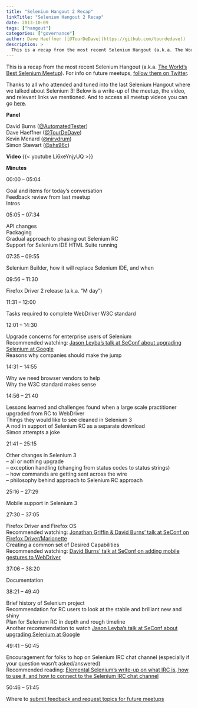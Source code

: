 ```yaml
---
title: "Selenium Hangout 2 Recap"
linkTitle: "Selenium Hangout 2 Recap"
date: 2013-10-09
tags: ["hangout"]
categories: ["governance"]
author: Dave Haeffner ([@TourDeDave](https://github.com/tourdedave))
description: >
  This is a recap from the most recent Selenium Hangout (a.k.a. The World’s Best Selenium Meetup).
---
```



This is a recap from the most recent Selenium Hangout (a.k.a. [The World’s Best Selenium Meetup](seleniumhq.wordpress.com/2013/08/09/the-worlds-best-selenium-meetup/)). For info on future meetups, [follow them on Twitter](https://twitter.com/SeleniumHangout).

Thanks to all who attended and tuned into the last Selenium Hangout where we talked about Selenium 3! Below is a write-up of the meetup, the video, and relevant links we mentioned. And to access all meetup videos you can go [here](http://bit.ly/sehovideos).

**Panel**

David Burns ([@AutomatedTester](https://twitter.com/AutomatedTester))  
Dave Haeffner ([@TourDeDave](https://github.com/tourdedave))  
Kevin Menard ([@nirvdrum](https://twitter.com/nirvdrum))  
Simon Stewart ([@shs96c](https://twitter.com/shs96c))

**Video**
  {{< youtube Li6xeYnjyUQ >}}

**Minutes**

00:00 – 05:04

Goal and items for today’s conversation  
Feedback review from last meetup  
Intros

05:05 – 07:34

API changes  
Packaging  
Gradual approach to phasing out Selenium RC  
Support for Selenium IDE HTML Suite running

07:35 – 09:55

Selenium Builder, how it will replace Selenium IDE, and when

09:56 – 11:30

Firefox Driver 2 release (a.k.a. “M day”)

11:31 – 12:00

Tasks required to complete WebDriver W3C standard

12:01 – 14:30

Upgrade concerns for enterprise users of Selenium  
Recommended watching: [Jason Leyba’s talk at SeConf about upgrading Selenium at Google](http://www.youtube.com/watch?v=cSLmfegT36A)  
Reasons why companies should make the jump

14:31 – 14:55

Why we need browser vendors to help  
Why the W3C standard makes sense

14:56 – 21:40

Lessons learned and challenges found when a large scale practitioner upgraded from RC to WebDriver  
Things they would like to see cleaned in Selenium 3  
A nod in support of Selenium RC as a separate download  
Simon attempts a joke

21:41 – 25:15

Other changes in Selenium 3  
– all or nothing upgrade  
– exception handling (changing from status codes to status strings)  
– how commands are getting sent across the wire  
– philosophy behind approach to Selenium RC approach

25:16 – 27:29

Mobile support in Selenium 3

27:30 – 37:05

Firefox Driver and Firefox OS  
Recommended watching: [Jonathan Griffin & David Burns’ talk at SeConf on Firefox Driver/Marionette](http://www.youtube.com/watch?v=cU6GML70cR4)  
Creating a common set of Desired Capabilities  
Recommended watching: [David Burns’ talk at SeConf on adding mobile gestures to WebDriver](http://www.youtube.com/watch?v=Ro0k-btUZDM)

37:06 – 38:20

Documentation

38:21 – 49:40

Brief history of Selenium project  
Recommendation for RC users to look at the stable and brilliant new and shiny  
Plan for Selenium RC in depth and rough timeline  
Another recommendation to watch [Jason Leyba’s talk at SeConf about upgrading Selenium at Google](http://www.youtube.com/watch?v=cSLmfegT36A)

49:41 – 50:45

Encouragement for folks to hop on Selenium IRC chat channel (especially if your question wasn’t asked/answered)  
Recommended reading: [Elemental Selenium’s write-up on what IRC is, how to use it, and how to connect to the Selenium IRC chat channel](http://elementalselenium.com/tips/20-irc-chat)

50:46 – 51:45

Where to [submit feedback and request topics for future meetups](http://bit.ly/sehofeedback)